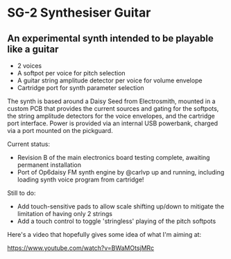 # SG-2 Synthesiser Guitar

## An experimental synth intended to be playable like a guitar

- 2 voices
- A softpot per voice for pitch selection
- A guitar string amplitude detector per voice for volume envelope
- Cartridge port for synth parameter selection

The synth is based around a Daisy Seed from Electrosmith, mounted in a custom PCB that provides the current sources and gating for the softpots, the string amplitude detectors for the voice envelopes, and the cartridge port interface. Power is provided via an internal USB powerbank, charged via a port mounted on the pickguard.

Current status: 
- Revision B of the main electronics board testing complete, awaiting permanent installation
- Port of Op6daisy FM synth engine by @carlvp up and running, including loading synth voice program from cartridge! 

Still to do:
- Add touch-sensitive pads to allow scale shifting up/down to mitigate the limitation of having only 2 strings
- Add a touch control to toggle \'stringless\' playing of the pitch softpots

Here\'s a video that hopefully gives some idea of what I'm aiming at: 

https://www.youtube.com/watch?v=BWaMOtsjMRc


